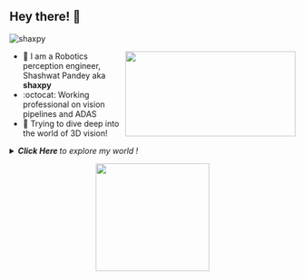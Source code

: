 ## Hey there! 👋 
<p align="left"> <img src="https://komarev.com/ghpvc/?username=shaxpy&label=Profile%20views&color=0e75b6&style=flat" alt="shaxpy"  />  </p>
<img align="right" src="https://media.giphy.com/media/MC6eSuC3yypCU/giphy.gif" width="300" height="150" />

- :panda_face: I am a Robotics perception engineer, Shashwat Pandey aka **shaxpy**
- :octocat: Working professional on vision pipelines and ADAS 
- :car: Trying to dive deep into the world of 3D vision! 

<details>
  <summary><i> <b> Click Here </b> to explore my world ! </i>
<p align="center">  
  <img align="middle" src="https://media.giphy.com/media/wTrXRamYhQzsY/giphy.gif" width="200" height="190" />
</p> </summary>    

![What Github stats](https://github-readme-stats.vercel.app/api?username=shaxpy&theme=radical&show_icons=true&hide_border=true)
  
<p align="center"><img align="right" src="https://media.giphy.com/media/wRYbY8OPGkHxS/giphy.gif" width="300" /></p>
  
- :zap: Former SDE at IBM, now working in Kritikal Solutions
- 🔭 Researching on vision strategies of Automotive Systems
- :electric_plug: Engaged in building robots using ROS1/2
- :robot: Hit me up collaborate on similar projects
- ⚡ Fun fact: I am learning German!

### Contact me at: <br>
<a href="https://www.linkedin.com/in/shaxpy28">
  <img align="left" alt="LinkedIn" width="100px" src="https://img.shields.io/badge/LinkedIn-0077B5?style=for-the-badge&logo=linkedin&logoColor=white" />
</a>
<a href="mailto:shashwatpandey28@gmail.com">
  <img align="left" alt="Gmail" width="80px" src="https://img.shields.io/badge/Gmail-D14836?style=for-the-badge&logo=gmail&logoColor=white" />
</a>
<p align="center"><br>
<img align="middle" src="https://media.giphy.com/media/T4YX44tlqOKaI/giphy.gif" width="500" height="200" />
</p>

</details>
